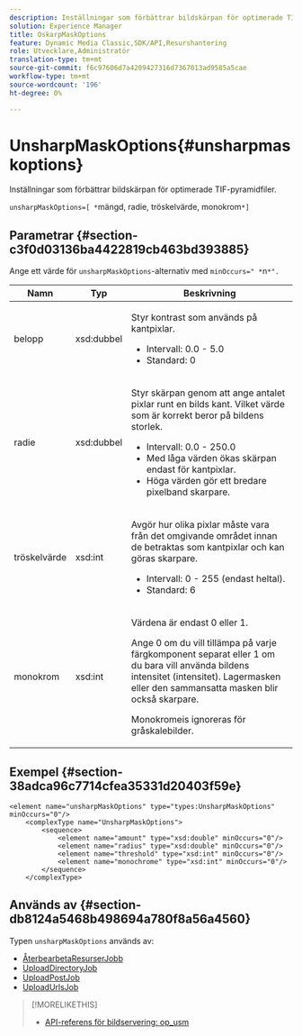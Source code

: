 ```yaml
---
description: Inställningar som förbättrar bildskärpan för optimerade TIF-pyramidfiler.
solution: Experience Manager
title: OskarpMaskOptions
feature: Dynamic Media Classic,SDK/API,Resurshantering
role: Utvecklare,Administratör
translation-type: tm+mt
source-git-commit: f6c97606d7a4209427316d7367013ad9585a5cae
workflow-type: tm+mt
source-wordcount: '196'
ht-degree: 0%

---
```



# UnsharpMaskOptions{#unsharpmaskoptions}

Inställningar som förbättrar bildskärpan för optimerade TIF-pyramidfiler.

`unsharpMaskOptions=[ *`mängd, radie, tröskelvärde, monokrom`*]`

## Parametrar {#section-c3f0d03136ba4422819cb463bd393885}

Ange ett värde för `unsharpMaskOptions`-alternativ med `minOccurs=" *`n`*".`

<table id="table_D1392963C5694969A9D546F82DB6F45C">
 <thead>
  <tr>
   <th colname="col1" class="entry"> Namn </th>
   <th colname="col2" class="entry"> Typ </th>
   <th colname="col3" class="entry"> Beskrivning </th>
  </tr>
 </thead>
 <tbody>
  <tr>
   <td colname="col1"><span class="codeph"><span class="varname"> belopp</span></span></td>
   <td colname="col2"><span class="codeph"> xsd:dubbel</span></td>
   <td colname="col3"><p>Styr kontrast som används på kantpixlar. 
     <ul id="ul_7AA17E354EE64BC4A5BEAE853FF17191">
      <li id="li_42FB21C7ED884E1DB03274130B8DCB10">Intervall: 0.0 - 5.0 </li>
      <li id="li_E980CAA1A9C54D60A121F21C964820FF">Standard: 0 </li>
     </ul></p></td>
  </tr>
  <tr>
   <td colname="col1"><span class="codeph"><span class="varname"> radie</span></span></td>
   <td colname="col2"><span class="codeph"> xsd:dubbel</span></td>
   <td colname="col3"><p>Styr skärpan genom att ange antalet pixlar runt en bilds kant. Vilket värde som är korrekt beror på bildens storlek. 
     <ul id="ul_D4391CD407DE4B48AF4523EBD85D0D40">
      <li id="li_8AEF11A489484EFD91416F8A03C4DB25">Intervall: 0.0 - 250.0 </li>
      <li id="li_9F1D1B52AFBA46B8BDCDF99A21140002">Med låga värden ökas skärpan endast för kantpixlar. </li>
      <li id="li_7D9FD8AA4899404283D7AB596364A4AF">Höga värden gör ett bredare pixelband skarpare. </li>
     </ul></p></td>
  </tr>
  <tr>
   <td colname="col1"><span class="codeph"><span class="varname"> tröskelvärde</span></span></td>
   <td colname="col2"><span class="codeph"> xsd:int</span></td>
   <td colname="col3"><p>Avgör hur olika pixlar måste vara från det omgivande området innan de betraktas som kantpixlar och kan göras skarpare. 
     <ul id="ul_117E556E3ECF42CC878DD80D338D19CA">
      <li id="li_CFEE76DB78BF437E8463C9089486F8A6">Intervall: 0 - 255 (endast heltal). </li>
      <li id="li_77113DC2698A4D48B11288718766E6A2">Standard: 6 </li>
     </ul></p></td>
  </tr>
  <tr>
   <td colname="col1"><span class="codeph"><span class="varname"> monokrom</span></span></td>
   <td colname="col2"><span class="codeph"> xsd:int</span></td>
   <td colname="col3"><p>Värdena är endast <span class="codeph"> 0</span> eller <span class="codeph"> 1</span>. </p><p>Ange <span class="codeph"> 0</span> om du vill tillämpa på varje färgkomponent separat eller <span class="codeph"> 1</span> om du bara vill använda bildens intensitet (intensitet). Lagermasken eller den sammansatta masken blir också skarpare. </p><p><span class="codeph"><span class="varname"> Monokromeis </span></span> ignoreras för gråskalebilder. </p></td>
  </tr>
 </tbody>
</table>

## Exempel {#section-38adca96c7714cfea35331d20403f59e}

```
<element name="unsharpMaskOptions" type="types:UnsharpMaskOptions" minOccurs="0"/>
    <complexType name="UnsharpMaskOptions">
        <sequence>
            <element name="amount" type="xsd:double" minOccurs="0"/>
            <element name="radius" type="xsd:double" minOccurs="0"/>
            <element name="threshold" type="xsd:int" minOccurs="0"/>
            <element name="monochrome" type="xsd:int" minOccurs="0"/>        
        </sequence>
    </complexType>
```

## Används av {#section-db8124a5468b498694a780f8a56a4560}

Typen `unsharpMaskOptions` används av:

* [ÅterbearbetaResurserJobb](../../types/c-data-types/r-reprocess-assets-job.md#reference-a303f7832ae44fdab1dca7cc8bef3fa3)
* [UploadDirectoryJob](../../types/c-data-types/r-upload-directory-job.md#reference-e707ebf53b074c49ad983d1886e0bbb6)
* [UploadPostJob](../../types/c-data-types/r-upload-post-job.md#reference-bca2339b593f4637a687c33937215ef4)
* [UploadUrlsJob](../../types/c-data-types/r-upload-urls-job.md#reference-8e9bc895268c4321b233dbeadc990398)

>[!MORELIKETHIS]
>
>* [API-referens för bildservering: op_usm](https://experienceleague.adobe.com/docs/dynamic-media-developer-resources/image-serving-api/image-serving-api/http-protocol-reference/command-reference/r-op-usm.html)

